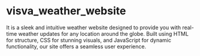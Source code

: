 # visva_weather_website
It is a sleek and intuitive weather website designed to provide you with real-time weather updates for any location around the globe. Built using HTML for structure, CSS for stunning visuals, and JavaScript for dynamic functionality, our site offers a seamless user experience.
